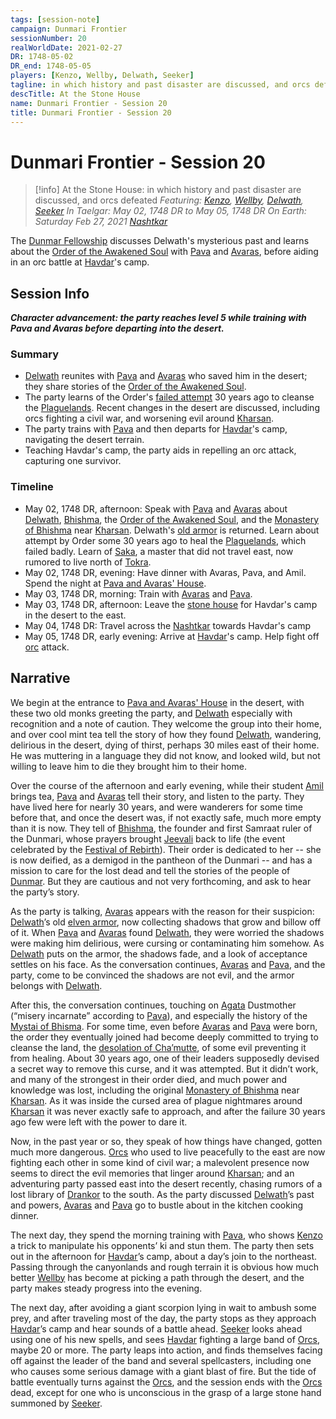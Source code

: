 ```yaml
---
tags: [session-note]
campaign: Dunmari Frontier
sessionNumber: 20
realWorldDate: 2021-02-27
DR: 1748-05-02
DR_end: 1748-05-05
players: [Kenzo, Wellby, Delwath, Seeker]
tagline: in which history and past disaster are discussed, and orcs defeated
descTitle: At the Stone House
name: Dunmari Frontier - Session 20
title: Dunmari Frontier - Session 20
---
```

# Dunmari Frontier - Session 20

>[!info] At the Stone House: in which history and past disaster are discussed, and orcs defeated
> *Featuring: [Kenzo](<../../../people/pcs/dunmar-fellowship/kenzo.md>), [Wellby](<../../../people/pcs/dunmar-fellowship/wellby.md>), [Delwath](<../../../people/pcs/dunmar-fellowship/delwath.md>), [Seeker](<../../../people/pcs/dunmar-fellowship/seeker.md>)*
> *In Taelgar: May 02, 1748 DR to May 05, 1748 DR*
> *On Earth: Saturday Feb 27, 2021*
> *[Nashtkar](<../../../gazetteer/greater-dunmar/dunmari-basin/nashtkar.md>)*

The [Dunmar Fellowship](<../../../people/pcs/dunmar-fellowship/dunmar-fellowship.md>) discusses Delwath's mysterious past and learns about the [Order of the Awakened Soul](<../../../groups/dunmari-mystery-cults/order-of-the-awakened-soul.md>) with [Pava](<../../../people/dunmari/pava.md>) and [Avaras](<../../../people/dunmari/avaras.md>), before aiding in an orc battle at [Havdar](<../../../people/dunmari/havdar.md>)'s camp.

## Session Info

***Character advancement: the party reaches level 5 while training with Pava and Avaras before departing into the desert.***
### Summary
- [Delwath](<../../../people/pcs/dunmar-fellowship/delwath.md>) reunites with [Pava](<../../../people/dunmari/pava.md>) and [Avaras](<../../../people/dunmari/avaras.md>) who saved him in the desert; they share stories of the [Order of the Awakened Soul](<../../../groups/dunmari-mystery-cults/order-of-the-awakened-soul.md>).
- The party learns of the Order's [failed attempt](<../../../events/1700s/1718/awakened-soul-disaster.md>) 30 years ago to cleanse the [Plaguelands](<../../../gazetteer/istaros-watershed/plaguelands.md>). Recent changes in the desert are discussed, including orcs fighting a civil war, and worsening evil around [Kharsan](<../../../gazetteer/greater-dunmar/dunmari-basin/kharsan.md>).
- The party trains with [Pava](<../../../people/dunmari/pava.md>) and then departs for [Havdar](<../../../people/dunmari/havdar.md>)'s camp, navigating the desert terrain.
- Teaching Havdar's camp, the party aids in repelling an orc attack, capturing one survivor.

### Timeline
- May 02, 1748 DR, afternoon: Speak with [Pava](<../../../people/dunmari/pava.md>) and [Avaras](<../../../people/dunmari/avaras.md>) about [Delwath](<../../../people/pcs/dunmar-fellowship/delwath.md>), [Bhishma](<../../../cosmology/gods/incorporeal-gods/dunmari-pantheon/bhishma.md>), the [Order of the Awakened Soul](<../../../groups/dunmari-mystery-cults/order-of-the-awakened-soul.md>), and the [Monastery of Bhishma](<../../../gazetteer/greater-dunmar/dunmari-basin/monastery-of-bhishma.md>) near [Kharsan](<../../../gazetteer/greater-dunmar/dunmari-basin/kharsan.md>). Delwath's [old armor](<../treasure/notable-items/delwath-s-elven-breastplate.md>) is returned. Learn about attempt by Order some 30 years ago to heal the [Plaguelands](<../../../gazetteer/istaros-watershed/plaguelands.md>), which failed badly. Learn of [Saka](<../../../people/dunmari/saka.md>), a master that did not travel east, now rumored to live north of [Tokra](<../../../gazetteer/greater-dunmar/realms/dunmar/central-dunmar/tokra/tokra.md>).
- May 02, 1748 DR, evening: Have dinner with Avaras, Pava, and Amil. Spend the night at [Pava and Avaras' House](<../../../gazetteer/greater-dunmar/dunmari-basin/pava-and-avaras-house.md>).
- May 03, 1748 DR, morning: Train with [Avaras](<../../../people/dunmari/avaras.md>) and [Pava](<../../../people/dunmari/pava.md>). 
- May 03, 1748 DR, afternoon: Leave the [stone house](<../../../gazetteer/greater-dunmar/dunmari-basin/pava-and-avaras-house.md>) for Havdar's camp in the desert to the east. 
- May 04, 1748 DR: Travel across the [Nashtkar](<../../../gazetteer/greater-dunmar/dunmari-basin/nashtkar.md>) towards Havdar's camp
- May 05, 1748 DR, early evening: Arrive at [Havdar](<../../../people/dunmari/havdar.md>)'s camp. Help fight off [orc](<../../../species/children-of-the-embodied-gods/orcs/orcs.md>) attack. 


## Narrative
We begin at the entrance to [Pava and Avaras' House](<../../../gazetteer/greater-dunmar/dunmari-basin/pava-and-avaras-house.md>) in the desert, with these two old monks greeting the party, and [Delwath](<../../../people/pcs/dunmar-fellowship/delwath.md>) especially with recognition and a note of caution. They welcome the group into their home, and over cool mint tea tell the story of how they found [Delwath](<../../../people/pcs/dunmar-fellowship/delwath.md>), wandering, delirious in the desert, dying of thirst, perhaps 30 miles east of their home. He was muttering in a language they did not know, and looked wild, but not willing to leave him to die they brought him to their home. 

Over the course of the afternoon and early evening, while their student [Amil](<../../../people/dunmari/amil.md>) brings tea, [Pava](<../../../people/dunmari/pava.md>) and [Avaras](<../../../people/dunmari/avaras.md>) tell their story, and listen to the party. They have lived here for nearly 30 years, and were wanderers for some time before that, and once the desert was, if not exactly safe, much more empty than it is now. They tell of [Bhishma](<../../../cosmology/gods/incorporeal-gods/dunmari-pantheon/bhishma.md>), the founder and first Samraat ruler of the Dunmari, whose prayers brought [Jeevali](<../../../cosmology/gods/incorporeal-gods/dunmari-pantheon/jeevali.md>) back to life (the event celebrated by the [Festival of Rebirth](<../../../time/holidays-and-festivals/dunmari-festivals/festival-of-rebirth.md>)). Their order is dedicated to her -- she is now deified, as a demigod in the pantheon of the Dunmari -- and has a mission to care for the lost dead and tell the stories of the people of [Dunmar](<../../../gazetteer/greater-dunmar/realms/dunmar/dunmar.md>). But they are cautious and not very forthcoming, and ask to hear the party’s story.

As the party is talking, [Avaras](<../../../people/dunmari/avaras.md>) appears with the reason for their suspicion: [Delwath](<../../../people/pcs/dunmar-fellowship/delwath.md>)’s old [elven armor](<../treasure/notable-items/delwath-s-elven-breastplate.md>), now collecting shadows that grow and billow off of it. When [Pava](<../../../people/dunmari/pava.md>) and [Avaras](<../../../people/dunmari/avaras.md>) found [Delwath](<../../../people/pcs/dunmar-fellowship/delwath.md>), they were worried the shadows were making him delirious, were cursing or contaminating him somehow. As [Delwath](<../../../people/pcs/dunmar-fellowship/delwath.md>) puts on the armor, the shadows fade, and a look of acceptance settles on his face. As the conversation continues, [Avaras](<../../../people/dunmari/avaras.md>) and [Pava](<../../../people/dunmari/pava.md>), and the party, come to be convinced the shadows are not evil, and the armor belongs with [Delwath](<../../../people/pcs/dunmar-fellowship/delwath.md>). 

After this, the conversation continues, touching on [Agata](<../../../people/fey/agata.md>) Dustmother (“misery incarnate” according to [Pava](<../../../people/dunmari/pava.md>)), and especially the history of the [Mystai of Bhisma](<../../../groups/dunmari-mystery-cults/order-of-the-awakened-soul.md>). For some time, even before [Avaras](<../../../people/dunmari/avaras.md>) and [Pava](<../../../people/dunmari/pava.md>) were born, the order they eventually joined had become deeply committed to trying to cleanse the land, the [desolation of Cha’mutte](<../../../gazetteer/istaros-watershed/plaguelands.md>), of some evil preventing it from healing. About 30 years ago, one of their leaders supposedly devised a secret way to remove this curse, and it was attempted. But it didn’t work, and many of the strongest in their order died, and much power and knowledge was lost, including the original [Monastery of Bhishma](<../../../gazetteer/greater-dunmar/dunmari-basin/monastery-of-bhishma.md>) near [Kharsan](<../../../gazetteer/greater-dunmar/dunmari-basin/kharsan.md>). As it was inside the cursed area of plague nightmares around [Kharsan](<../../../gazetteer/greater-dunmar/dunmari-basin/kharsan.md>) it was never exactly safe to approach, and after the failure 30 years ago few were left with the power to dare it.

Now, in the past year or so, they speak of how things have changed, gotten much more dangerous. [Orcs](<../../../species/children-of-the-embodied-gods/orcs/orcs.md>) who used to live peacefully to the east are now fighting each other in some kind of civil war; a malevolent presence now seems to direct the evil memories that linger around [Kharsan](<../../../gazetteer/greater-dunmar/dunmari-basin/kharsan.md>); and an adventuring party passed east into the desert recently, chasing rumors of a lost library of [Drankor](<../../../history/drankorian-era/drankor.md>) to the south. As the party discussed [Delwath](<../../../people/pcs/dunmar-fellowship/delwath.md>)’s past and powers, [Avaras](<../../../people/dunmari/avaras.md>) and [Pava](<../../../people/dunmari/pava.md>) go to bustle about in the kitchen cooking dinner. 

The next day, they spend the morning training with [Pava](<../../../people/dunmari/pava.md>), who shows [Kenzo](<../../../people/pcs/dunmar-fellowship/kenzo.md>) a trick to manipulate his opponents’ ki and stun them. The party then sets out in the afternoon for [Havdar](<../../../people/dunmari/havdar.md>)’s camp, about a day’s join to the northeast. Passing through the canyonlands and rough terrain it is obvious how much better [Wellby](<../../../people/pcs/dunmar-fellowship/wellby.md>) has become at picking a path through the desert, and the party makes steady progress into the evening. 

The next day, after avoiding a giant scorpion lying in wait to ambush some prey, and after traveling most of the day, the party stops as they approach [Havdar](<../../../people/dunmari/havdar.md>)’s camp and hear sounds of a battle ahead. [Seeker](<../../../people/pcs/dunmar-fellowship/seeker.md>) looks ahead using one of his new spells, and sees [Havdar](<../../../people/dunmari/havdar.md>) fighting a large band of [Orcs](<../../../species/children-of-the-embodied-gods/orcs/orcs.md>), maybe 20 or more. The party leaps into action, and finds themselves facing off against the leader of the band and several spellcasters, including one who causes some serious damage with a giant blast of fire. But the tide of battle eventually turns against the [Orcs](<../../../species/children-of-the-embodied-gods/orcs/orcs.md>), and the session ends with the [Orcs](<../../../species/children-of-the-embodied-gods/orcs/orcs.md>) dead, except for one who is unconscious in the grasp of a large stone hand summoned by [Seeker](<../../../people/pcs/dunmar-fellowship/seeker.md>). 
